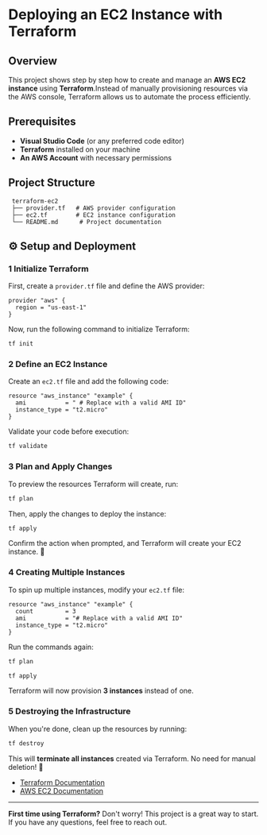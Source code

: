 #  Deploying an EC2 Instance with Terraform

##  Overview
This project shows step by step how to create and manage an **AWS EC2 instance** using **Terraform**.Instead of manually provisioning resources via the AWS console, Terraform allows us to automate the process efficiently.

##  Prerequisites
- **Visual Studio Code** (or any preferred code editor)
- **Terraform** installed on your machine
- **An AWS Account** with necessary permissions

##  Project Structure
```
 terraform-ec2
 ├── provider.tf   # AWS provider configuration
 ├── ec2.tf        # EC2 instance configuration
 └── README.md      # Project documentation
```

## ⚙ Setup and Deployment

### 1️ **Initialize Terraform**
First, create a `provider.tf` file and define the AWS provider:
```hcl
provider "aws" {
  region = "us-east-1"
}
```
Now, run the following command to initialize Terraform:
```sh
tf init
```

### 2️ **Define an EC2 Instance**
Create an `ec2.tf` file and add the following code:
```hcl
resource "aws_instance" "example" {
  ami           = " # Replace with a valid AMI ID"
  instance_type = "t2.micro"
}
```
Validate your code before execution:
```sh
tf validate
```

### 3️ **Plan and Apply Changes**
To preview the resources Terraform will create, run:
```sh
tf plan
```
Then, apply the changes to deploy the instance:
```sh
tf apply
```
Confirm the action when prompted, and Terraform will create your EC2 instance. 🎉

### 4️ **Creating Multiple Instances**
To spin up multiple instances, modify your `ec2.tf` file:
```hcl
resource "aws_instance" "example" {
  count         = 3
  ami           = "# Replace with a valid AMI ID"
  instance_type = "t2.micro"
}
```
Run the commands again:
```sh
tf plan
```
```sh
tf apply
```
Terraform will now provision **3 instances** instead of one.

### 5️ **Destroying the Infrastructure**
When you're done, clean up the resources by running:
```sh
tf destroy
```
This will **terminate all instances** created via Terraform. No need for manual deletion! 🧹


- [Terraform Documentation](https://developer.hashicorp.com/terraform/docs)
- [AWS EC2 Documentation](https://docs.aws.amazon.com/ec2/index.html)

---
**First time using Terraform?** Don't worry! This project is a great way to start. If you have any questions, feel free to reach out. 

